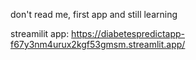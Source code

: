 don't read me, first app and still learning

streamilit app: https://diabetespredictapp-f67y3nm4urux2kgf53gmsm.streamlit.app/
